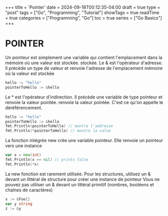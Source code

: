 +++
title = 'Pointer'
date = 2024-09-18T00:12:35-04:00
draft = true
type = "post"
tags = ["Go", "Programming", "Tutorial"]
showTags = true
readTime = true
categories = ["Programming", "Go"]
toc = true
series = ["Go Basics"]
+++
# POINTER 
Un pointeur est simplement une variable qui contient l'emplacement dans la mémoire où une valeur est stockée.
stockée.
Le & est l'opérateur d'adresse. Il précède un type de valeur et renvoie l'adresse de l'emplacement mémoire où la valeur est stockée
```go
hello := "hello"
pointerToHello := &hello
```
Le * est l'opérateur d'indirection. Il précède une variable de type pointeur et renvoie la valeur pointée.
renvoie la valeur pointée. C'est ce qu'on appelle le déréférencement.
```go
hello := "hello"
pointerToHello := &hello
fmt.Println(pointerToHello) // montre l'addresse 
fmt.Println(*pointerToHello) // montre la value
```
La fonction intégrée new crée une variable pointeur. Elle renvoie un pointeur vers une instance
```go
var x = new(int)
fmt.Println(x == nil) // prints false
fmt.Println(*x)
```
La new fonction est rarement utilisée. Pour les structures, utilisez un & devant un littéral de structure pour créer une instance de pointeur
Vous ne pouvez pas utiliser un & devant un littéral primitif (nombres,
booléens et chaînes de caractères) 

```go
x := &Foo{}
var y string
z := &y
```

